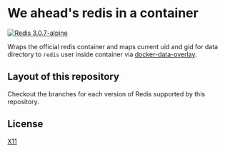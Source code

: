 # We ahead's redis in a container

[![Redis 3.0.7-alpine](https://img.shields.io/badge/Redis-3.0.7--alpine-green.svg)](https://github.com/weahead/docker-redis/tree/v3.0.7-alpine)

Wraps the official redis container and maps current uid and gid for data
directory to `redis` user inside container via [docker-data-overlay](https://github.com/weahead/docker-data-overlay).


## Layout of this repository

Checkout the branches for each version of Redis supported by this repository.


## License

[X11](LICENSE)
